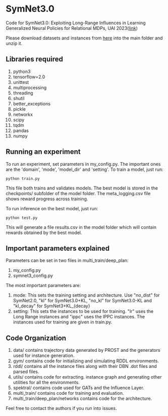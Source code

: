 
# SymNet3.0

Code for SymNet3.0: Exploiting Long-Range Influences in Learning Generalized Neural Policies for Relational MDPs, UAI 2023([link](https://openreview.net/forum?id=sWzgZUmJich))



Please download datasets and instances from [here](https://drive.google.com/file/d/1EWj65dVnTlRmj5iKcdFCC_7Lbf19jPhV/view?usp=sharing) into the main folder and unzip it.




## Libraries required

1. python3
2. tensorflow=2.0
3. unittest
4. multiprocessing
5. threading
6. shutil
7. better_exceptions
8. pickle
9. networkx
10. scipy
11. tqdm
12. pandas
13. numpy


## Running an experiment

To run an experiment, set parameters in my_config.py. The important ones are the 'domain', 'mode', 'model_dir' and 'setting'. To train a model, just run:

```
python train.py
```

This file both trains and validates models. The best model is stored in the checkpoints/ subfolder of the model folder. The meta_logging.csv file shows reward progress across training.

To run inference on the best model, just run:

```
python test.py
```

This will generate a file results.csv in the model folder which will contain rewards obtained by the best model. 

## Important parameters explained

Parameters can be set in two files in multi_train/deep_plan:

1. my_config.py
2. symnet3_config.py

The most important parameters are:

1. mode: This sets the training setting and architecture. Use "no_dist" for SymNet2.0, "kl" for SymNet3.0+KL, "no_kl" for SymNet3.0-KL and "kl_decay" for SymNet3+KL_{decay}
2. setting: This sets the instances to be used for training. "lr" uses the Long Range instances and "ippc" uses the IPPC instances. The instances used for training are given in train.py. 

## Code Organization

1. data/ contains trajectory data generated by PROST and the generators used for instance generation.
2. gym/ contains code for initializing and simulating RDDL environments.
3. rddl/ contains all the instance files along with their DBN .dot files and parsed files.
4. utils/ contains code for extracting. instance graph and generating other utilities for all the environments.
5. spektral/ contains code used for GATs and the Influence Layer.
6. multi_train/ contains code for training and evaluation.
7. multi_train/deep_plan/networks contains code for the architecture.


Feel free to contact the authors if you run into issues.
